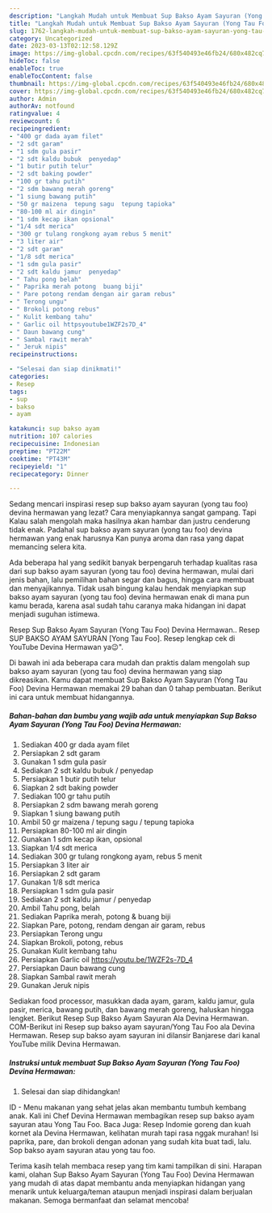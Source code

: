 ```yaml
---
description: "Langkah Mudah untuk Membuat Sup Bakso Ayam Sayuran (Yong Tau Foo) Devina Hermawan yang Enak Banget"
title: "Langkah Mudah untuk Membuat Sup Bakso Ayam Sayuran (Yong Tau Foo) Devina Hermawan yang Enak Banget"
slug: 1762-langkah-mudah-untuk-membuat-sup-bakso-ayam-sayuran-yong-tau-foo-devina-hermawan-yang-enak-banget
category: Uncategorized
date: 2023-03-13T02:12:58.129Z
image: https://img-global.cpcdn.com/recipes/63f540493e46fb24/680x482cq70/sup-bakso-ayam-sayuran-yong-tau-foo-devina-hermawan-foto-resep-utama.jpg
hideToc: false
enableToc: true
enableTocContent: false
thumbnail: https://img-global.cpcdn.com/recipes/63f540493e46fb24/680x482cq70/sup-bakso-ayam-sayuran-yong-tau-foo-devina-hermawan-foto-resep-utama.jpg
cover: https://img-global.cpcdn.com/recipes/63f540493e46fb24/680x482cq70/sup-bakso-ayam-sayuran-yong-tau-foo-devina-hermawan-foto-resep-utama.jpg
author: Admin
authorAv: notfound
ratingvalue: 4
reviewcount: 6
recipeingredient:
- "400 gr dada ayam filet"
- "2 sdt garam"
- "1 sdm gula pasir"
- "2 sdt kaldu bubuk  penyedap"
- "1 butir putih telur"
- "2 sdt baking powder"
- "100 gr tahu putih"
- "2 sdm bawang merah goreng"
- "1 siung bawang putih"
- "50 gr maizena  tepung sagu  tepung tapioka"
- "80-100 ml air dingin"
- "1 sdm kecap ikan opsional"
- "1/4 sdt merica"
- "300 gr tulang rongkong ayam rebus 5 menit"
- "3 liter air"
- "2 sdt garam"
- "1/8 sdt merica"
- "1 sdm gula pasir"
- "2 sdt kaldu jamur  penyedap"
- " Tahu pong belah"
- " Paprika merah potong  buang biji"
- " Pare potong rendam dengan air garam rebus"
- " Terong ungu"
- " Brokoli potong rebus"
- " Kulit kembang tahu"
- " Garlic oil httpsyoutube1WZF2s7D_4"
- " Daun bawang cung"
- " Sambal rawit merah"
- " Jeruk nipis"
recipeinstructions:

- "Selesai dan siap dinikmati!"
categories:
- Resep
tags:
- sup
- bakso
- ayam

katakunci: sup bakso ayam 
nutrition: 107 calories
recipecuisine: Indonesian
preptime: "PT22M"
cooktime: "PT43M"
recipeyield: "1"
recipecategory: Dinner

---
```



Sedang mencari inspirasi resep sup bakso ayam sayuran (yong tau foo) devina hermawan yang lezat? Cara menyiapkannya sangat gampang. Tapi Kalau salah mengolah maka hasilnya akan hambar dan justru cenderung tidak enak. Padahal sup bakso ayam sayuran (yong tau foo) devina hermawan yang enak harusnya Kan punya aroma dan rasa yang dapat memancing selera kita.


Ada beberapa hal yang sedikit banyak berpengaruh terhadap kualitas rasa dari sup bakso ayam sayuran (yong tau foo) devina hermawan, mulai dari jenis bahan, lalu pemilihan bahan segar dan bagus, hingga cara membuat dan menyajikannya. Tidak usah bingung kalau hendak menyiapkan sup bakso ayam sayuran (yong tau foo) devina hermawan enak di mana pun kamu berada, karena asal sudah tahu caranya maka hidangan ini dapat menjadi suguhan istimewa.

Resep Sup Bakso Ayam Sayuran (Yong Tau Foo) Devina Hermawan.. Resep SUP BAKSO AYAM SAYURAN [Yong Tau Foo]. Resep lengkap cek di YouTube Devina Hermawan ya😉&#34;.


Di bawah ini ada beberapa cara mudah dan praktis dalam mengolah sup bakso ayam sayuran (yong tau foo) devina hermawan yang siap dikreasikan. Kamu dapat membuat Sup Bakso Ayam Sayuran (Yong Tau Foo) Devina Hermawan memakai 29 bahan dan 0 tahap pembuatan. Berikut ini cara untuk membuat hidangannya.

<!--inarticleads1-->

##### Bahan-bahan dan bumbu yang wajib ada untuk menyiapkan Sup Bakso Ayam Sayuran (Yong Tau Foo) Devina Hermawan:

1. Sediakan 400 gr dada ayam filet
1. Persiapkan 2 sdt garam
1. Gunakan 1 sdm gula pasir
1. Sediakan 2 sdt kaldu bubuk / penyedap
1. Persiapkan 1 butir putih telur
1. Siapkan 2 sdt baking powder
1. Sediakan 100 gr tahu putih
1. Persiapkan 2 sdm bawang merah goreng
1. Siapkan 1 siung bawang putih
1. Ambil 50 gr maizena / tepung sagu / tepung tapioka
1. Persiapkan 80-100 ml air dingin
1. Gunakan 1 sdm kecap ikan, opsional
1. Siapkan 1/4 sdt merica
1. Sediakan 300 gr tulang rongkong ayam, rebus 5 menit
1. Persiapkan 3 liter air
1. Persiapkan 2 sdt garam
1. Gunakan 1/8 sdt merica
1. Persiapkan 1 sdm gula pasir
1. Sediakan 2 sdt kaldu jamur / penyedap
1. Ambil  Tahu pong, belah
1. Sediakan  Paprika merah, potong &amp; buang biji
1. Siapkan  Pare, potong, rendam dengan air garam, rebus
1. Persiapkan  Terong ungu
1. Siapkan  Brokoli, potong, rebus
1. Gunakan  Kulit kembang tahu
1. Persiapkan  Garlic oil https://youtu.be/1WZF2s-7D_4
1. Persiapkan  Daun bawang cung
1. Siapkan  Sambal rawit merah
1. Gunakan  Jeruk nipis


Sediakan food processor, masukkan dada ayam, garam, kaldu jamur, gula pasir, merica, bawang putih, dan bawang merah goreng, haluskan hingga lengket. Berikut Resep Sup Bakso Ayam Sayuran Ala Devina Hermawan. COM-Berikut ini Resep sup bakso ayam sayuran/Yong Tau Foo ala Devina Hermawan. Resep sup bakso ayam sayuran ini dilansir Banjarese dari kanal YouTube milik Devina Hermawan. 

<!--inarticleads2-->

##### Instruksi untuk membuat Sup Bakso Ayam Sayuran (Yong Tau Foo) Devina Hermawan:


1. Selesai dan siap dihidangkan!

ID - Menu makanan yang sehat jelas akan membantu tumbuh kembang anak. Kali ini Chef Devina Hermawan membagikan resep sup bakso ayam sayuran atau Yong Tau Foo. Baca Juga: Resep Indomie goreng dan kuah kornet ala Devina Hermawan, kelihatan murah tapi rasa nggak murahan! Isi paprika, pare, dan brokoli dengan adonan yang sudah kita buat tadi, lalu. Sop bakso ayam sayuran atau yong tau foo. 

Terima kasih telah membaca resep yang tim kami tampilkan di sini. Harapan kami, olahan Sup Bakso Ayam Sayuran (Yong Tau Foo) Devina Hermawan yang mudah di atas dapat membantu anda menyiapkan hidangan yang menarik untuk keluarga/teman ataupun menjadi inspirasi dalam berjualan makanan. Semoga bermanfaat dan selamat mencoba!
